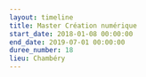 ```yaml
---
layout: timeline
title: Master Création numérique
start_date: 2018-01-08 00:00:00
end_date: 2019-07-01 00:00:00
duree_number: 18
lieu: Chambéry
---
```


